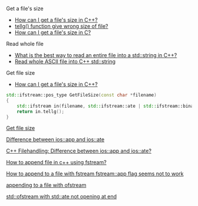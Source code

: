 Get a file's size
- [How can I get a file's size in C++?](https://stackoverflow.com/questions/5840148/how-can-i-get-a-files-size-in-c)
- [tellg() function give wrong size of file?](https://stackoverflow.com/questions/22984956/tellg-function-give-wrong-size-of-file)
- [How can I get a file's size in C? ](https://stackoverflow.com/questions/238603/how-can-i-get-a-files-size-in-c)

Read whole file
- [What is the best way to read an entire file into a std::string in C++?](https://stackoverflow.com/questions/116038/what-is-the-best-way-to-read-an-entire-file-into-a-stdstring-in-c)
- [Read whole ASCII file into C++ std::string](https://stackoverflow.com/questions/2602013/read-whole-ascii-file-into-c-stdstring)

Get file size
- [How can I get a file's size in C++?](https://stackoverflow.com/questions/5840148/how-can-i-get-a-files-size-in-c)

```cpp
std::ifstream::pos_type GetFileSize(const char *filename)
{
    std::ifstream in(filename, std::ifstream::ate | std::ifstream::binary);
    return in.tellg();
}
```

[Get file size](https://www.bfilipek.com/2019/01/filesize.html)

[Difference between ios::app and ios::ate](https://stackoverflow.com/questions/12929378/difference-between-iosapp-and-iosate)

[C++ Filehandling: Difference between ios::app and ios::ate?](https://stackoverflow.com/questions/10359702/c-filehandling-difference-between-iosapp-and-iosate)

[How to append file in c++ using fstream?](https://stackoverflow.com/questions/23615975/how-to-append-file-in-c-using-fstream)

[How to append to a file with fstream fstream::app flag seems not to work](https://stackoverflow.com/questions/4712192/how-to-append-to-a-file-with-fstream-fstreamapp-flag-seems-not-to-work)

[appending to a file with ofstream](https://stackoverflow.com/questions/26084885/appending-to-a-file-with-ofstream)

[std::ofstream with std::ate not opening at end](https://stackoverflow.com/questions/28999745/stdofstream-with-stdate-not-opening-at-end)
